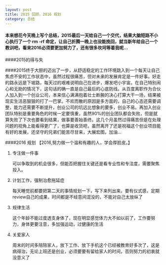 ```yaml
---
layout: post
title: 2015 回顾，2016 规划
category: 总结
---
```


####	本来想花今天晚上写个总结，2015最后一天给自己一个交代，结果大脑短路不小心执行了一个 rm -rf 命定，让自己折腾一晚上也没能挽回，就当新年给自己一个教训吧，看来2016必须要更加努力了，还有很多坎坷等着我呢...


####2015的得与失

####2015终于大胆的迈出了一步，从舒适稳定的工作环境跳入到一个每天让自己焦虑不安的工作状态中，虽然过程很痛苦，但对未来的发展肯定是一件好事。好走的路永远是下坡路，每天过的艰难说明自己在进步，爆发吧小宇宙。在自己特别闹心和无助的情况下，这句话的确一直是自己最后的心底防线。从百度离职作为合伙人加入到一个创业公司，本来信心满满抱着壮士断腕的决心打算大干一场，结果被现实生活恶狠狠的打了一巴掌。不欢而散的原因是多方面的，自己的心态还需要调整，能力还需要不断提升，创业公司的坑远比想象的要多，创业不易。再加入创业团队特别是重要角色的时候一定要慎重，虽然90%的创业团队都会失败，但是就算失败了下次也要看到结果，做事要善始善终。这几个月虽然过得痛苦但是在处理问题的视角上能看得更广了，也算是收货吧，虽然离开了还是祝福这个创业项目能有好的发展，还坚守的兄弟们能苦尽甘来，大展宏图，加油...

####2016  规划      【2016,努力做一个温和有趣的人，学会厚脸皮。】


1. 专注做一件事

   可以争取到的机会很多，但能否把握住关键还是看专业性和专注度，需要聚焦投入。


2. 计划工作，强制治愈拖延症

   每天睡觉前都要把第二天的事情规划一下，写下来列出来，要有仪式感，定期review自己的成果，时间都是不经意间混没的，不能对自己太放纵了 
   
3. 规律生活

   这个年龄不能过度透支身体了，现在明显感觉体力大不如以前了，工作要努力，身体更要注意，多加强运动，过健康的生活
   
4. 关爱家人

   周末的时间多陪陪家人，放下工作、放下手机这个已经被教育好多次了，这是病得治，无论上班还是创业，必须要要有留给家人的时间，否则努力的初衷就没意义了






 




 